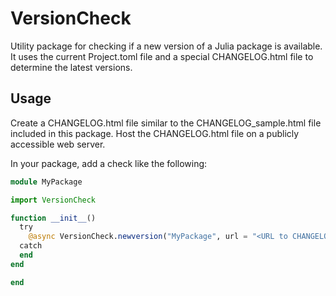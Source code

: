 # VersionCheck

Utility package for checking if a new version of a Julia package is available. It uses the current Project.toml file and a special CHANGELOG.html file to determine the latest versions.

## Usage

Create a CHANGELOG.html file similar to the CHANGELOG_sample.html file included in this package. Host the CHANGELOG.html file on a publicly accessible web server.

In your package, add a check like the following:

```julia
module MyPackage

import VersionCheck

function __init__()
  try
    @async VersionCheck.newversion("MyPackage", url = "<URL to CHANGELOG.html>")
  catch
  end
end

end
```
